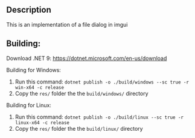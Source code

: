 ## Description
This is an implementation of a file dialog in imgui

## Building:

Download .NET 9: https://dotnet.microsoft.com/en-us/download

Building for Windows:
1. Run this command: ``dotnet publish -o ./build/windows --sc true -r win-x64 -c release``
2. Copy the ``res/`` folder the the ``build/windows/`` directory

Building for Linux:
1. Run this command: ``dotnet publish -o ./build/linux --sc true -r linux-x64 -c release``
2. Copy the ``res/`` folder the the ``build/linux/`` directory